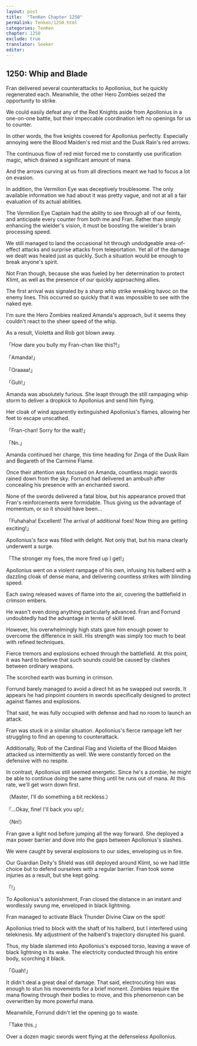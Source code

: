 ```yaml
---
layout: post
title:  "TenKen Chapter 1250"
permalink: Tenken/1250.html
categories: TenKen
chapter: 1250
exclude: true
translator: Seeker
editor: 
---
```

<h2>1250: Whip and Blade</h2>

Fran delivered several counterattacks to Apollonius, but he quickly regenerated each. Meanwhile, the other Hero Zombies seized the opportunity to strike.

We could easily defeat any of the Red Knights aside from Apollonius in a one-on-one battle, but their impeccable coordination left no openings for us to counter.

In other words, the five knights covered for Apollonius perfectly. Especially annoying were the Blood Maiden's red mist and the Dusk Rain's red arrows.

The continuous flow of red mist forced me to constantly use purification magic, which drained a significant amount of mana.

And the arrows curving at us from all directions meant we had to focus a lot on evasion.

In addition, the Vermilion Eye was deceptively troublesome. The only available information we had about it was pretty vague, and not at all a fair evaluation of its actual abilities.

The Vermilion Eye Captain had the ability to see through all of our feints, and anticipate every counter from both me and Fran. Rather than simply enhancing the wielder's vision, it must be boosting the wielder's brain processing speed.

We still managed to land the occasional hit through undodgeable area-of-effect attacks and surprise attacks from teleportation. Yet all of the damage we dealt was healed just as quickly. Such a situation would be enough to break anyone's spirit.

Not Fran though, because she was fueled by her determination to protect Klimt, as well as the presence of our quickly approaching allies.

The first arrival was signaled by a sharp whip strike wreaking havoc on the enemy lines. This occurred so quickly that it was impossible to see with the naked eye.

I'm sure the Hero Zombies realized Amanda's approach, but it seems they couldn't react to the sheer speed of the whip.

As a result, Violetta and Rob got blown away.

「How dare you bully my Fran-chan like this?!」

「Amanda!」

「Oraaaa!」

「Guh!」

Amanda was absolutely furious. She leapt through the still rampaging whip storm to deliver a dropkick to Apollonius and send him flying.

Her cloak of wind apparently extinguished Apollonius's flames, allowing her feet to escape unscathed.

「Fran-chan! Sorry for the wait!」

「Nn.」

Amanda continued her charge, this time heading for Zinga of the Dusk Rain and Begareth of the Carmine Flame.

Once their attention was focused on Amanda, countless magic swords rained down from the sky. Forrund had delivered an ambush after concealing his presence with an enchanted sword.

None of the swords delivered a fatal blow, but his appearance proved that Fran's reinforcements were formidable. Thus giving us the advantage of momentum, or so it should have been...

「Fuhahaha! Excellent! The arrival of additional foes! Now thing are getting exciting!」

Apollonius's face was filled with delight. Not only that, but his mana clearly underwent a surge.

「The stronger my foes, the more fired up I get!」

Apollonius went on a violent rampage of his own, infusing his halberd with a dazzling cloak of dense mana, and delivering countless strikes with blinding speed.

Each swing released waves of flame into the air, covering the battlefield in crimson embers.

He wasn't even doing anything particularly advanced. Fran and Forrund undoubtedly had the advantage in terms of skill level.

However, his overwhelmingly high stats gave him enough power to overcome the difference in skill. His strength was simply too much to beat with refined techniques.

Fierce tremors and explosions echoed through the battlefield. At this point, it was hard to believe that such sounds could be caused by clashes between ordinary weapons. 

The scorched earth was burning in crimson. 

Forrund barely managed to avoid a direct hit as he swapped out swords. It appears he had pinpoint counters in swords specifically designed to protect against flames and explosions.

That said, he was fully occupied with defense and had no room to launch an attack.

Fran was stuck in a similar situation. Apollonius's fierce rampage left her struggling to find an opening to counterattack.

Additionally, Rob of the Cardinal Flag and Violetta of the Blood Maiden attacked us intermittently as well. We were constantly forced on the defensive with no respite.

In contrast, Apollonius still seemed energetic. Since he's a zombie, he might be able to continue doing the same thing until he runs out of mana. At this rate, we'll get worn down first.

（Master, I'll do something a bit reckless.）

『...Okay, fine! I'll back you up!』

（Nn!）

Fran gave a light nod before jumping all the way forward. She deployed a max power barrier and dove into the gaps between Apollonius's slashes.

We were caught by several explosions to our sides, enveloping us in fire.

Our Guardian Deity's Shield was still deployed around Klimt, so we had little choice but to defend ourselves with a regular barrier. Fran took some injuries as a result, but she kept going.

「!」

To Apollonius's astonishment, Fran closed the distance in an instant and wordlessly swung me, enveloped in black lightning.

Fran managed to activate Black Thunder Divine Claw on the spot!

Apollonius tried to block with the shaft of his halberd, but I interfered using telekinesis. My adjustment of the halberd's trajectory disrupted his guard.

Thus, my blade slammed into Apollonius's exposed torso, leaving a wave of black lightning in its wake. The electricity conducted through his entire body, scorching it black.

「Guah!」

It didn't deal a great deal of damage. That said, electrocuting him was enough to stun his movements for a brief moment. Zombies require the mana flowing through their bodies to move, and this phenomenon can be overwritten by more powerful mana.

Meanwhile, Forrund didn't let the opening go to waste.

「Take this.」

Over a dozen magic swords went flying at the defenseless Apollonius.



